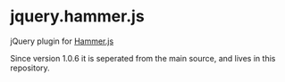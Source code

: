 jquery.hammer.js
================

jQuery plugin for [Hammer.js](https://github.com/EightMedia/hammer.js)

Since version 1.0.6 it is seperated from the main source, and lives in this repository.